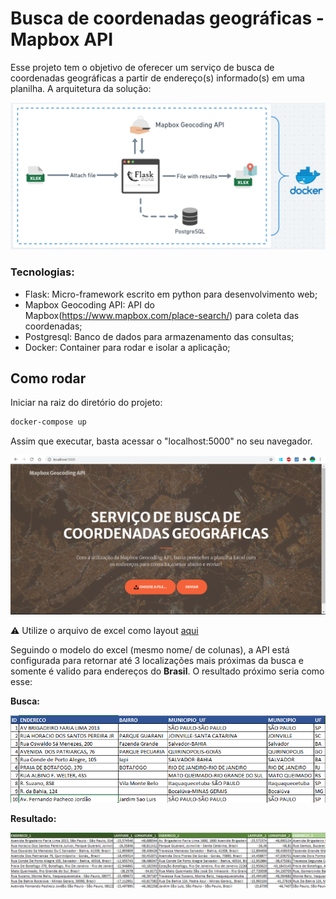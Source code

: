 # Busca de coordenadas geográficas - Mapbox API
 
Esse projeto tem o objetivo de oferecer um serviço de busca de coordenadas geográficas a partir de endereço(s) informado(s) em uma planilha. A arquitetura da solução:

![Project_img](img/project_diagram.png)

### Tecnologias:

- Flask: Micro-framework escrito em python para desenvolvimento web;
- Mapbox Geocoding API: API do Mapbox(https://www.mapbox.com/place-search/) para coleta das coordenadas;
- Postgresql: Banco de dados para armazenamento das consultas;
- Docker: Container para rodar e isolar a aplicação;

## Como rodar

Iniciar na raiz do diretório do projeto:

```bash
docker-compose up
```
Assim que executar, basta acessar o "localhost:5000" no seu navegador.

![print_web](img/print_web.png)

⚠️ Utilize o arquivo de excel como layout [aqui](file/)

Seguindo o modelo do excel (mesmo nome/ de colunas), a API está configurada para retornar até 3 localizações mais próximas da busca e somente é valido para endereços do **Brasil**. O resultado próximo seria como esse:

**Busca:** 

![busca_end](img/busca_end.png)

**Resultado:**

![consulta_end](img/consulta_end.png)






